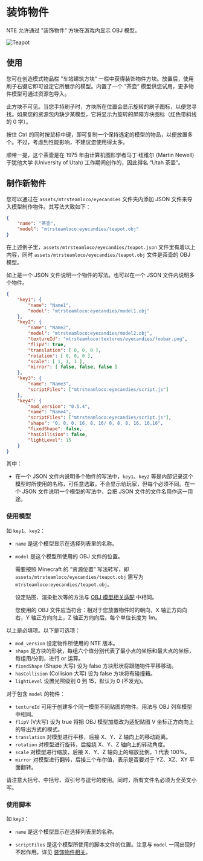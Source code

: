# 装饰物件

NTE 允许通过 ”装饰物件“ 方块在游戏内显示 OBJ 模型。

![Teapot](img/teapot.jpg)

## 使用

您可在创造模式物品栏 ”车站建筑方块” 一栏中获得装饰物件方块。放置后，使用刷子右键它即可设定它所展示的模型。内置了一个 ”茶壶“ 模型供您试用，更多物件模型可通过资源包导入。

此方块不可见。当您手持刷子时，方块所在位置会显示旋转的刷子图标，以便您寻找。如果您的资源包内缺少某模型，它将显示为旋转的屏障方块图标（红色带斜线的 0 字）。

按住 Ctrl 的同时按鼠标中键，即可复制一个保持选定的模型的物品，以便放置多个。不过，考虑到性能影响，不建议您使用得太多。

顺带一提，这个茶壶是在 1975 年由计算机图形学者马丁·纽维尔 (Martin Newell) 于犹他大学 (University of Utah) 工作期间创作的，因此得名 “Utah 茶壶”。



## 制作新物件

您可以通过在 `assets/mtrsteamloco/eyecandies` 文件夹内添加 JSON 文件来导入模型制作物件。其写法大致如下：

```json
{
    "name": "茶壶",
    "model": "mtrsteamloco:eyecandies/teapot.obj"
}
```

在上述例子里，`assets/mtrsteamloco/eyecandies/teapot.json` 文件里有着以上内容，同时 `assets/mtrsteamloco/eyecandies/teapot.obj` 文件是茶壶的 OBJ 模型。

如上是一个 JSON 文件说明一个物件的写法。也可以在一个 JSON 文件内说明多个物件。

```json
{
    "key1": {
        "name": "Name1",
        "model": "mtrsteamloco:eyecandies/model1.obj"
    },
    "key2": {
        "name": "Name2",
        "model": "mtrsteamloco:eyecandies/model2.obj",
        "textureId": "mtrsteamloco:textures/eyecandies/foobar.png",
        "flipV": true,
        "translation": [ 0, 0, 0 ],
        "rotation": [ 0, 0, 0 ],
        "scale": [ 1, 1, 1 ],
        "mirror": [ false, false, false ]
    },
    "key3": {
        "name": "Name3",
        "scriptFiles": ["mtrsteamloco:eyecandies/script.js"]
    },
    "key4": {
        "mod_version": "0.5.4",
        "name": "Name4",
        "scriptFiles": ["mtrsteamloco:eyecandies/script.js"],
        "shape": "0, 0, 0, 16, 8, 16/ 0, 8, 8, 16, 16,16",
        "fixedShape": false,
        "hasCollision": false,
        "lightLevel": 15
    }
}
```

其中：

- 在一个 JSON 文件内说明多个物件的写法中，`key1`、`key2` 等是内部记录这个模型时所使用的名称，可任意选取，不会显示给玩家，但每个必须不同。在一个 JSON 文件说明一个模型的写法中，会把 JSON 文件的文件名用作这一用途。

### 使用模型
如 `key1`、`key2`：

- `name` 是这个模型显示在选择列表里的名称。

- `model` 是这个模型所使用的 OBJ 文件的位置。

  需要按照 Minecraft 的 “资源位置” 写法转写，即 `assets/mtrsteamloco/eyecandies/teapot.obj` 需写为 `mtrsteamloco:eyecandies/teapot.obj`。

  设定贴图、渲染批次等的方法与 [OBJ 模型相关适配](objschem.md) 中相同。
  
  您使用的 OBJ 文件应当符合：相对于您放置物件时的朝向，X 轴正方向向右，Y 轴正方向向上，Z 轴正方向向后。每个单位长度为 1m。

以上是必填项。以下是可选项：

- `mod_version` 设定物件所使用的 NTE 版本。
- `shape` 是方块的形状，每组六个值分别代表了最小点的坐标和最大点的坐标，每组用/分割，进行 or 运算。
- `fixedShape` (Shape 大写) 设为 false 方块形状将跟随物件平移移动。
- `hasCollision` (Collision 大写) 设为 false 方块将有碰撞箱。
- `lightLevel` 设置光照级别 0 到 15，默认为 0 (不发光)。
  
对于包含 `model` 的物件：
- `textureId` 可用于创建多个同一模型不同贴图的物件。用法与 OBJ 列车模型中相同。
- `flipV` (V大写) 设为 true 将把 OBJ 模型加载改为适配贴图 V 坐标正方向向上的导出方式的模式。
- `translation` 对模型进行平移，后接 X、Y、Z 轴向上的移动距离。
- `rotation` 对模型进行旋转，后接绕 X、Y、Z 轴向上的转动角度。
- `scale` 对模型进行缩放，后接 X、Y、Z 轴向上的缩放比例，1 代表 100%。
- `mirror` 对模型进行翻转，后接三个布尔值，表示是否要对于 YZ、XZ、XY 平面翻转。


请注意大括号、中括号、双引号与逗号的使用。同时，所有文件名必须为全英文小写。

### 使用脚本
如 `key3`：

- `name` 是这个模型显示在选择列表里的名称。

- `scriptFiles` 是这个模型所使用的脚本文件的位置。注意与 `model` 一同出现时不起作用。详见 [装饰物件相关](js-eyecandy.md)。
  
